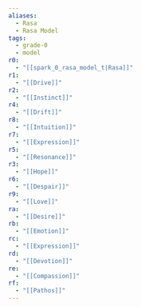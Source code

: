 ```yaml
---
aliases:
  - Rasa
  - Rasa Model
tags:
  - grade-0
  - model
r0:
  - "[[spark_0_rasa_model_t|Rasa]]"
r1:
  - "[[Drive]]"
r2:
  - "[[Instinct]]"
r4:
  - "[[Drift]]"
r8:
  - "[[Intuition]]"
r7:
  - "[[Expression]]"
r5:
  - "[[Resonance]]"
r3:
  - "[[Hope]]"
r6:
  - "[[Despair]]"
r9:
  - "[[Love]]"
ra:
  - "[[Desire]]"
rb:
  - "[[Emotion]]"
rc:
  - "[[Expression]]"
rd:
  - "[[Devotion]]"
re:
  - "[[Compassion]]"
rf:
  - "[[Pathos]]"
---
```

